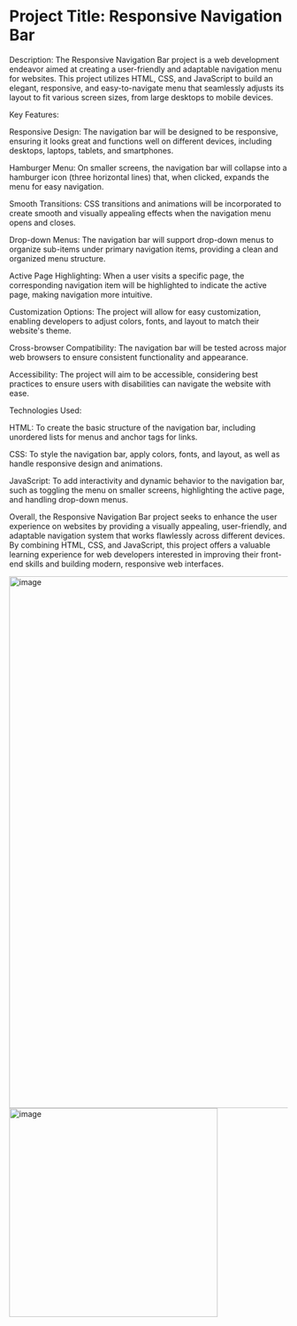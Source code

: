 # Project Title: Responsive Navigation Bar

Description:
The Responsive Navigation Bar project is a web development endeavor aimed at creating a user-friendly and adaptable navigation menu for websites. This project utilizes HTML, CSS, and JavaScript to build an elegant, responsive, and easy-to-navigate menu that seamlessly adjusts its layout to fit various screen sizes, from large desktops to mobile devices.

Key Features:

Responsive Design: The navigation bar will be designed to be responsive, ensuring it looks great and functions well on different devices, including desktops, laptops, tablets, and smartphones.

Hamburger Menu: On smaller screens, the navigation bar will collapse into a hamburger icon (three horizontal lines) that, when clicked, expands the menu for easy navigation.

Smooth Transitions: CSS transitions and animations will be incorporated to create smooth and visually appealing effects when the navigation menu opens and closes.

Drop-down Menus: The navigation bar will support drop-down menus to organize sub-items under primary navigation items, providing a clean and organized menu structure.

Active Page Highlighting: When a user visits a specific page, the corresponding navigation item will be highlighted to indicate the active page, making navigation more intuitive.

Customization Options: The project will allow for easy customization, enabling developers to adjust colors, fonts, and layout to match their website's theme.

Cross-browser Compatibility: The navigation bar will be tested across major web browsers to ensure consistent functionality and appearance.

Accessibility: The project will aim to be accessible, considering best practices to ensure users with disabilities can navigate the website with ease.

Technologies Used:

HTML: To create the basic structure of the navigation bar, including unordered lists for menus and anchor tags for links.

CSS: To style the navigation bar, apply colors, fonts, and layout, as well as handle responsive design and animations.

JavaScript: To add interactivity and dynamic behavior to the navigation bar, such as toggling the menu on smaller screens, highlighting the active page, and handling drop-down menus.

Overall, the Responsive Navigation Bar project seeks to enhance the user experience on websites by providing a visually appealing, user-friendly, and adaptable navigation system that works flawlessly across different devices. By combining HTML, CSS, and JavaScript, this project offers a valuable learning experience for web developers interested in improving their front-end skills and building modern, responsive web interfaces.


<img width="960" alt="image" src="https://github.com/code-guy-ashish/navigation-bar/assets/60579703/7c873912-2328-4339-97eb-087aef1d8d58">

<img width="377" alt="image" src="https://github.com/code-guy-ashish/navigation-bar/assets/60579703/479234b6-fc8f-43fd-b8bb-2e58c5cf4bc1">



